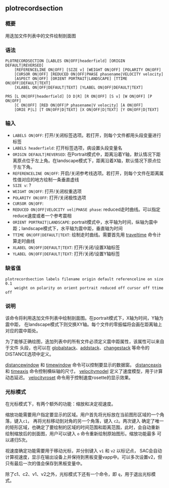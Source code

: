 ## plotrecordsection

### 概要

用迭加文件列表中的文件绘制剖面图

### 语法

``` {.bash}
PLOTRECORDSECTION [LABLES ON|OFF|headerfield] [ORIGIN DEFAULT|REVERSED]
    [REFERENCELINE ON|OFF] [SIZE v] [WEIGHT ON|OFF] [POLARITY ON|OFF]
    [CURSOR ON|OFF] [REDUCED ON|OFF|PHASE phasename|VELOCITY velocity]
    [ASPECT ON|OFF] [ORIENT PORTRAIT|LANDSCAPE] [TTIME ON|OFF|DEFAULT|TEXT]
    [XLABEL ON|OFF|DEFAULT|TEXT] [YLABEL ON|OFF|DEFAULT|TEXT]
```
``` {.bash}
PRS [L ON|OFF|headerfield] [O D|R] [R ON|OFF] [S v] [W ON|OFF] [P ON|OFF]
    [C ON|OFF] [RED ON|OFF|P phasename|V velocity] [A ON|OFF]
    [ORIE P|L] [T ON|OFF|D|TEXT] [X ON|OFF|D|TEXT] [Y ON|OFF|D|TEXT]
```

### 输入

- `LABELS ON|OFF`: 打开/关闭标签选项。若打开，则每个文件都用头段变量进行标签
- `LABELS headerfield`: 打开标签选项，病设置头段变量名
- `ORIGIN DEFAULT|REVERSED`: 在Portrait模式中，距离沿着Y轴，默认情况下距离原点位于左上角。在landscape模式下，距离沿着X轴，默认情况下原点位于左下角。
- `REFERENCELINE ON|OFF`: 开启/关闭参考线选项。若打开，则每个文件在距离属性值对应的地方绘制一条垂直虚线
- `SIZE v`: ?
- `WEIGHT ON|OFF`: 打开/关闭权重选项
- `POLARITY ON|OFF`: 打开/关闭极性选项
- `CURSOR ON|OFF`:
- `REDUCED ON|OFF|VELOCITY vel|PHASE phase`: reduced走时曲线。可以指定reduce速度或者一个参考震相
- `ORIENT PORTRAIT|LANDSCAPE`: portrait模式中，水平轴为时间，纵轴为震中距；landscape模式下，水平轴为震中距，垂直轴为时间
- `TTIME ON|OFF|DEFAULT|TEXT`: 绘制走时曲线。需要首先用 [traveltime](/sss/traveltime.md)
    命令计算走时曲线
- `XLABEL ON|OFF|DEFAULT|TEXT`: 打开/关闭/设置X轴标签
- `YLABEL ON|OFF|DEFAULT|TEXT`: 打开/关闭/设置Y轴标签

### 缺省值

``` {.bash}
plotrecordsection labels filename origin default referenceline on size 0.1
    weight on polarity on orient portrait reduced off cursor off ttime off
```

### 说明

该命令将利用迭加文件列表中绘制剖面图。在portrait模式下，X轴为时间，Y轴为震中距，
在landscape模式下则交换XY轴。每个文件的零振幅将会画在距离轴上对应的震中距处。

为了能够正确绘图，迭加列表中的所有文件必须定义震中距属性，该属性可以来自于文件
头段，也可以在
[globalstack](/sss/globalstack.md)、[addstack](/sss/addstack.md)、[changestack](/sss/changestack.md)
等命令的DISTANCE选项中定义。

[distancewindow](/sss/distancewindow.md) 和
[timewindow](/sss/timewindow.md) 命令可以控制要显示的数据窗。
[distanceaxis](/sss/distanceaxis.md) 和
[timeaxis](/sss/timeaxis.md) 命令控制横纵轴的尺寸。
[velocitymodel](/sss/velocitymodel.md)
定义了速度模型，用于计算动态延迟。
[velocityroset](/sss/velocityroset.md)
命令用于控制速度rosette的显示效果。

### 光标模式

在光标模式下，有两个额外的功能：缩放和决定视速度。

缩放功能需要用户指定要显示的区域。用户首先将光标放在当前图形区域的一个角落，键入`c1`，
再将光标移动到对角的另一个角落，键入 `c2`。两次键入
确定了唯一的矩形区域，也确定了要绘制的区域的时间范围和距离范围，此时，会自动重新
绘制缩放后的剖面图，用户可以键入 `o` 命令重新绘制原始图形。缩放功能最多
可以递归5次。

视速度确定功能需要用于移动光标，并分别键入 `v1` 和 `v2` 以标记点，
SAC会自动计算视速度，显示在输出设备上并保持到黑板变量vapp中。可以多次设置v2，但
只有最后一次的值会保存到黑板变量中。

除了c1、c2、v1、v2之外，光标模式下还有一个命令，即
`q`，用于退出光标模式。
